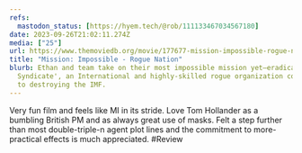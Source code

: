 ```yaml
---
refs:
  mastodon_status: [https://hyem.tech/@rob/111133467034567180]
date: 2023-09-26T21:02:11.274Z
media: ["25"]
url: https://www.themoviedb.org/movie/177677-mission-impossible-rogue-nation
title: "Mission: Impossible - Rogue Nation"
blurb: Ethan and team take on their most impossible mission yet—eradicating 'The
  Syndicate', an International and highly-skilled rogue organization committed
  to destroying the IMF.
---
```


Very fun film and feels like MI in its stride. Love Tom Hollander as a bumbling British PM and as always great use of masks. Felt a step further than most double-triple-n agent plot lines and the commitment to more-practical effects is much appreciated. #Review
